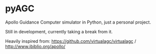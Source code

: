 # pyAGC

Apollo Guidance Computer simulator in Python, just a personal project.

Still in development, currently taking a break from it.

Heavily inspired from: https://github.com/virtualagc/virtualagc / http://www.ibiblio.org/apollo/
